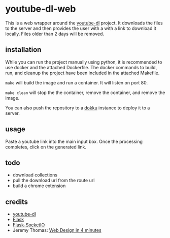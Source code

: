 
# youtube-dl-web

This is a web wrapper around the [youtube-dl](http://rg3.github.io/youtube-dl/) project.  It downloads the files to the server and then provides the user with a with a link to download it locally.  Files older than 2 days will be removed.

## installation

While you can run the project manually using python, it is recommended to use docker and the attached Dockerfile.  The docker commands to build, run, and cleanup the project have been included in the attached Makefile.

`make` will build the image and run a container.  It will listen on port 80.

`make clean` will stop the the container, remove the container, and remove the image.

You can also push the repository to a [dokku](http://dokku.viewdocs.io/dokku/) instance to deploy it to a server.

## usage

Paste a youtube link into the main input box.  Once the processing completes, click on the generated link.

## todo

- download collections
- pull the download url from the route url
- build a chrome extension

## credits

- [youtube-dl](https://github.com/rg3/youtube-dl/)
- [Flask](https://github.com/pallets/flask)
- [Flask-SocketIO](https://github.com/miguelgrinberg/Flask-SocketIO)
- Jeremy Thomas: [Web Design in 4 minutes](http://jgthms.com/web-design-in-4-minutes/)

